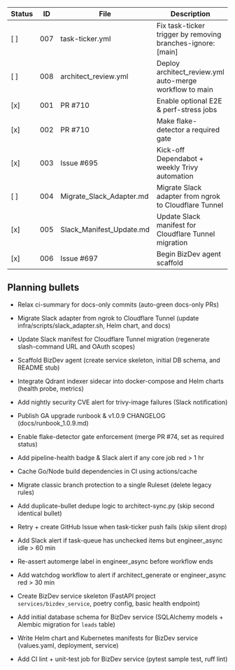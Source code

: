 <!-- ARCHITECT PROMPT: You are an AI architect.  
Generate a task breakdown from the planning bullets below.  
Return a markdown table with columns: | Status | ID | File | Description |.  
Use [ ] for unchecked tasks and [x] for completed ones. -->

| Status | ID  | File                       | Description                                               |
|--------|-----|----------------------------|-----------------------------------------------------------|
| [ ]    | 007 | task-ticker.yml            | Fix task-ticker trigger by removing branches-ignore: [main] |
| [ ]    | 008 | architect_review.yml       | Deploy architect_review.yml auto-merge workflow to main   |
| [x]    | 001 | PR #710                    | Enable optional E2E & perf-stress jobs                    |
| [x]    | 002 | PR #710                    | Make flake-detector a required gate                       |
| [x]    | 003 | Issue #695                 | Kick-off Dependabot + weekly Trivy automation             |
| [ ]    | 004 | Migrate_Slack_Adapter.md   | Migrate Slack adapter from ngrok to Cloudflare Tunnel     |
| [x]    | 005 | Slack_Manifest_Update.md   | Update Slack manifest for Cloudflare Tunnel migration     |
| [x]    | 006 | Issue #697                 | Begin BizDev agent scaffold                               |

## Planning bullets
- Relax ci-summary for docs-only commits (auto-green docs-only PRs)
- Migrate Slack adapter from ngrok to Cloudflare Tunnel (update infra/scripts/slack_adapter.sh, Helm chart, and docs)
- Update Slack manifest for Cloudflare Tunnel migration (regenerate slash-command URL and OAuth scopes)
- Scaffold BizDev agent (create service skeleton, initial DB schema, and README stub)
- Integrate Qdrant indexer sidecar into docker-compose and Helm charts (health probe, metrics)
- Add nightly security CVE alert for trivy-image failures (Slack notification)
- Publish GA upgrade runbook & v1.0.9 CHANGELOG (docs/runbook_1.0.9.md)
- Enable flake-detector gate enforcement (merge PR #74, set as required status)
- Add pipeline-health badge & Slack alert if any core job red > 1 hr
- Cache Go/Node build dependencies in CI using actions/cache
- Migrate classic branch protection to a single Ruleset (delete legacy rules)
- Add duplicate-bullet dedupe logic to architect-sync.py (skip second identical bullet)
- Retry + create GitHub Issue when task-ticker push fails (skip silent drop)
- Add Slack alert if task-queue has unchecked items but engineer_async idle > 60 min
- Re-assert automerge label in engineer_async before workflow ends
- Add watchdog workflow to alert if architect_generate or engineer_async red > 30 min

- Create BizDev service skeleton (FastAPI project `services/bizdev_service`, poetry config, basic health endpoint)
- Add initial database schema for BizDev service (SQLAlchemy models + Alembic migration for `leads` table)
- Write Helm chart and Kubernetes manifests for BizDev service (values.yaml, deployment, service)
- Add CI lint + unit-test job for BizDev service (pytest sample test, ruff lint)
